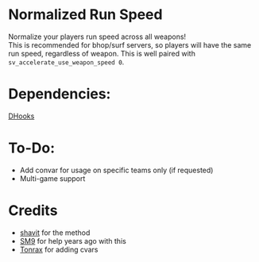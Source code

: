 # Normalized Run Speed

Normalize your players run speed across all weapons!  
This is recommended for bhop/surf servers, so players will have the same run speed, regardless of weapon. This is well paired with `sv_accelerate_use_weapon_speed 0`.

# Dependencies:

[DHooks](https://forums.alliedmods.net/showthread.php?t=180114)

# To-Do:

- Add convar for usage on specific teams only (if requested)
- Multi-game support

# Credits

- [shavit](https://github.com/shavitush) for the method
- [SM9](https://github.com/sm91337) for help years ago with this
- [Tonrax](https://github.com/Tonrax) for adding cvars
